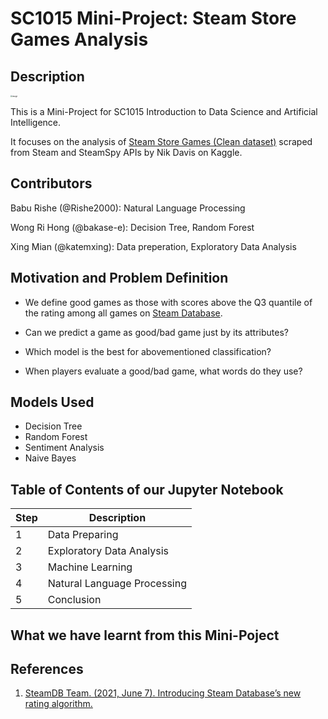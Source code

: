# SC1015 Mini-Project: Steam Store Games Analysis


## Description

<img src="https://user-images.githubusercontent.com/89787115/164893872-55ae3b2c-204b-41c1-97c6-bcbea336129f.png" alt="image" style="zoom: 20%;" />

This is a Mini-Project for SC1015 Introduction to Data Science and Artificial Intelligence.

It focuses on the analysis of [Steam Store Games (Clean dataset)](https://www.kaggle.com/datasets/nikdavis/steam-store-games.) scraped from Steam and SteamSpy APIs by Nik Davis on Kaggle.

## Contributors

Babu Rishe (@Rishe2000): Natural Language Processing

Wong Ri Hong (@bakase-e): Decision Tree, Random Forest

Xing Mian (@katemxing): Data preperation, Exploratory Data Analysis


## Motivation and Problem Definition

- We define good games as those with scores above the Q3 quantile of the rating among all games on [Steam Database](https://steamdb.info/).

- Can we predict a game as good/bad game just by its attributes?

- Which model is the best for abovementioned classification?

- When players evaluate a good/bad game, what words do they use?

## Models Used

- Decision Tree
- Random Forest
- Sentiment Analysis
- Naive Bayes

## Table of Contents of our Jupyter Notebook



| Step |          Description        |
| ---- | --------------------------- |
| 1    | Data Preparing              |
| 2    | Exploratory Data Analysis   |
| 3    | Machine Learning            |
| 4    | Natural Language Processing |
| 5    | Conclusion                  |



## What we have learnt from this Mini-Poject

## References

1. [SteamDB Team. (2021, June 7). Introducing Steam Database’s new rating algorithm.](https://steamdb.info/blog/steamdb-rating/)

